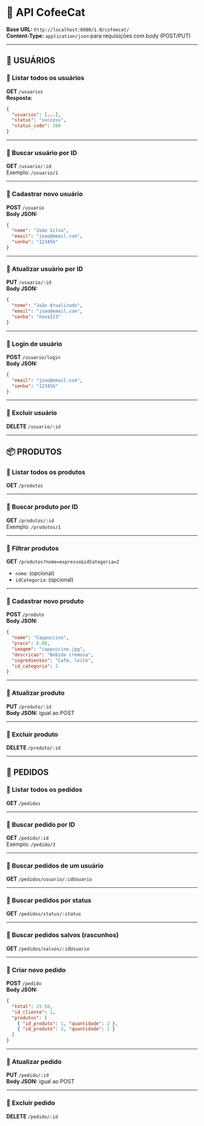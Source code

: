 
# 📘 API CofeeCat

**Base URL:** `http://localhost:8080/1.0/cofeecat/`  
**Content-Type:** `application/json` para requisições com body (POST/PUT)

---

## 🔐 USUÁRIOS

### 🔹 Listar todos os usuários  
**GET** `/usuarios`  
**Resposta:**
```json
{
  "usuarios": [...],
  "status": "success",
  "status_code": 200
}
```

---

### 🔹 Buscar usuário por ID  
**GET** `/usuario/:id`  
Exemplo: `/usuario/1`

---

### 🔹 Cadastrar novo usuário  
**POST** `/usuario`  
**Body JSON:**
```json
{
  "nome": "João Silva",
  "email": "joao@email.com",
  "senha": "123456"
}
```

---

### 🔹 Atualizar usuário por ID  
**PUT** `/usuario/:id`  
**Body JSON:**
```json
{
  "nome": "João Atualizado",
  "email": "joao@email.com",
  "senha": "nova123"
}
```

---

### 🔹 Login de usuário  
**POST** `/usuario/login`  
**Body JSON:**
```json
{
  "email": "joao@email.com",
  "senha": "123456"
}
```

---

### 🔹 Excluir usuário  
**DELETE** `/usuario/:id`

---

## 📦 PRODUTOS

### 🔹 Listar todos os produtos  
**GET** `/produtos`

---

### 🔹 Buscar produto por ID  
**GET** `/produtos/:id`  
Exemplo: `/produtos/1`

---

### 🔹 Filtrar produtos  
**GET** `/produtos?nome=expresso&idCategoria=2`  
- `nome`: (opcional)  
- `idCategoria`: (opcional)

---

### 🔹 Cadastrar novo produto  
**POST** `/produto`  
**Body JSON:**
```json
{
  "nome": "Cappuccino",
  "preco": 6.00,
  "imagem": "cappuccino.jpg",
  "descricao": "Bebida cremosa",
  "ingredientes": "Café, leite",
  "id_categoria": 2
}
```

---

### 🔹 Atualizar produto  
**PUT** `/produto/:id`  
**Body JSON:** igual ao POST

---

### 🔹 Excluir produto  
**DELETE** `/produto/:id`

---

## 📑 PEDIDOS

### 🔹 Listar todos os pedidos  
**GET** `/pedidos`

---

### 🔹 Buscar pedido por ID  
**GET** `/pedido/:id`  
Exemplo: `/pedido/3`

---

### 🔹 Buscar pedidos de um usuário  
**GET** `/pedidos/usuario/:idUsuario`

---

### 🔹 Buscar pedidos por status  
**GET** `/pedidos/status/:status`

---

### 🔹 Buscar pedidos salvos (rascunhos)  
**GET** `/pedidos/salvos/:idUsuario`

---

### 🔹 Criar novo pedido  
**POST** `/pedido`  
**Body JSON:**
```json
{
  "total": 25.50,
  "id_cliente": 1,
  "produtos": [
    { "id_produto": 1, "quantidade": 2 },
    { "id_produto": 3, "quantidade": 1 }
  ]
}
```

---

### 🔹 Atualizar pedido  
**PUT** `/pedido/:id`  
**Body JSON:** igual ao POST

---

### 🔹 Excluir pedido  
**DELETE** `/pedido/:id`
